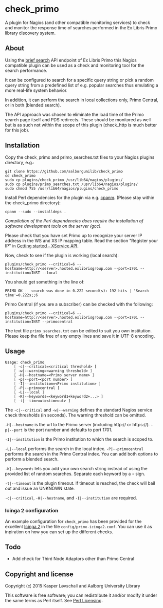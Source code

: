 # check_primo
A plugin for Nagios (and other compatible monitoring services) to check and monitor the response time of searches performed in the Ex Libris Primo library discovery system.

## About
Using the [brief search](https://developers.exlibrisgroup.com/primo/apis/webservices/xservices/search/briefsearch) API endpoint of Ex Libris Primo this Nagios compatible plugin can be used as a check and monitoring tool for the search performance.

It can be configured to search for a specific query string or pick a random query string from a predefined list of e.g. popular searches thus emulating a more real-life system behavior.

In addition, it can perform the search in local collections only, Primo Central, or in both (blended search).

The API approach was chosen to eliminate the load time of the Primo search page itself and PDS redirects. These should be monitored as well but is as such not within the scope of this plugin (check_http is much better for this job).

## Installation

Copy the check_primo and primo_searches.txt files to your Nagios plugins directory, e.g.:

    git clone https://github.com/aalborgunilib/check_primo
    cd check_primo
    sudo cp plugins/check_primo /usr/lib64/nagios/plugins/
    sudo cp plugins/primo_searches.txt /usr/lib64/nagios/plugins/
    sudo chmod 755 /usr/lib64/nagios/plugins/check_primo

Install Perl dependencies for the plugin via e.g. [cpanm](https://metacpan.org/pod/App::cpanminus). (Please stay within the check_primo directory):

    cpanm --sudo --installdeps .

*Compilation of the Perl dependencies does require the installation of software development tools on the server (gcc).*

Please check that you have set Primo up to recognize your server IP address in the WS and XS IP mapping table. Read the section "Register your IP" in [Getting started - XService API](https://developers.exlibrisgroup.com/primo/apis/webservices/gettingstarted).

Now, check to see if the plugin is working (local search):

    plugins/check_primo --critical=6 --hostname=http://<server>.hosted.exlibrisgroup.com --port=1701 --institution=INST --local

You should get something in the line of:

    PRIMO OK -  search was done in 0.222 second(s): 192 hits | 'Search time'=0.222s;;6

Primo Central (if you are a subscriber) can be checked with the following:

    plugins/check_primo --critical=6 --hostname=http://<server>.hosted.exlibrisgroup.com --port=1701 --institution=INST --primocentral

The text file `primo_searches.txt` can be edited to suit you own institution. Please keep the file free of any empty lines and save it in UTF-8 encoding.

## Usage

    Usage: check_primo
        [ -c|--critical=<critical threshold> ]
        [ -w|--warning=<warning threshold> ]
        [ -H|--hostname=<Primo server name> ]
        [ -p|--port=<port number> ]
        [ -I|--institution=<Primo institution> ]
        [ -P|--primocentral ]
        [ -L|--local ]
        [ -K|--keywords=<keyword1+keyword2+...> ]
        [ -t|--timeout=<timeout> ]

The `-c|--critical` and `-w|--warning` defines the standard Nagios service check thresholds (in seconds). The warning threshold can be omitted.

`-H|--hostname` is the url to the Primo server (including http:// or https://). `-p|--port` is the port number and defaults to port 1701.

`-I|--institution` is the Primo institution to which the search is scoped to.

`-L|--local` performs the search in the local index. `-P|--primocentral` performs the search in the Primo Central index. You can add both options to perform a blended search.

`-K|--keywords` lets you add your own search string instead of using the provided list of random searches. Separate each keyword by a `+` sign.

`-t|--timeout` is the plugin timeout. If timeout is reached, the check will bail out and issue an UNKNOWN state.

`-c|--critical`, `-H|--hostname`, and `-I|--institution` are required.

### Icinga 2 configuration ###

An example configuration for `check_primo` has been provided for the excellent [Icinga 2](https://www.icinga.org/icinga/icinga-2/) in the file `config/primo-icinga2.conf`. You can use it as inpiration on how you can set up the different checks.

## Todo

* Add check for Third Node Adaptors other than Primo Central

## Copyright and license

Copyright (c) 2015 Kasper Løvschall and Aalborg University Library

This software is free software; you can redistribute it and/or modify it under the same terms as Perl itself. See [Perl Licensing](http://dev.perl.org/licenses/).
